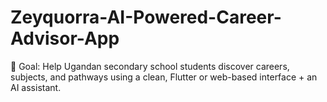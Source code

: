 # Zeyquorra-AI-Powered-Career-Advisor-App
🎯 Goal: Help Ugandan secondary school students discover careers, subjects, and pathways using a clean, Flutter or web-based interface + an AI assistant.
